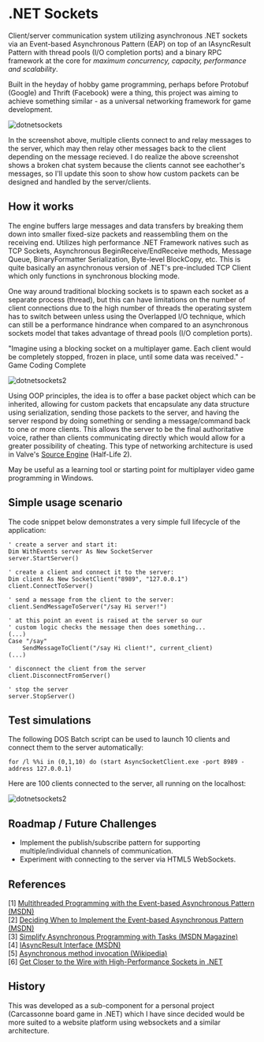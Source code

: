 .NET Sockets
============

Client/server communication system utilizing asynchronous .NET sockets via an Event-based Asynchronous Pattern (EAP) on top of an IAsyncResult Pattern with thread pools (I/O completion ports) and a binary RPC framework at the core for *maximum concurrency, capacity, performance and scalability*.

Built in the heyday of hobby game programming, perhaps before Protobuf (Google) and Thrift (Facebook) were a thing, this project was aiming to achieve something similar - as a universal networking framework for game development.

![dotnetsockets](http://files.glassocean.net/github/dotnetsockets.png)

In the screenshot above, multiple clients connect to and relay messages to the server, which may then relay other messages back to the client depending on the message recieved. I do realize the above screenshot shows a broken chat system because the clients cannot see eachother's messages, so I'll update this soon to show how custom packets can be designed and handled by the server/clients.

How it works
------------

The engine buffers large messages and data transfers by breaking them down into smaller fixed-size packets and reassembling them on the receiving end. Utilizes high performance .NET Framework natives such as TCP Sockets, Asynchronous BeginReceive/EndReceive methods, Message Queue, BinaryFormatter Serialization, Byte-level BlockCopy, etc. This is quite basically an asynchronous version of .NET's pre-included TCP Client which only functions in synchronous blocking mode.

One way around traditional blocking sockets is to spawn each socket as a separate process (thread), but this can have limitations on the number of client connections due to the high number of threads the operating system has to switch between unless using the Overlapped I/O technique, which can still be a performance hindrance when compared to an asynchronous sockets model that takes advantage of thread pools (I/O completion ports).  

"Imagine using a blocking socket on a multiplayer game. Each client would be completely stopped, frozen in place, until some data was received." -Game Coding Complete

![dotnetsockets2](http://files.glassocean.net/github/dotnetsockets2.jpg)

Using OOP principles, the idea is to offer a base packet object which can be inherited, allowing for custom packets that encapsulate any data structure using serialization, sending those packets to the server, and having the server respond by doing something or sending a message/command back to one or more clients. This allows the server to be the final authoritative voice, rather than clients communicating directly which would allow for a greater possibility of cheating. This type of networking architecture is used in Valve's [Source Engine](https://developer.valvesoftware.com/wiki/Source_Multiplayer_Networking) (Half-Life 2).

May be useful as a learning tool or starting point for multiplayer video game programming in Windows.

Simple usage scenario
---------------------

The code snippet below demonstrates a very simple full lifecycle of the application:
```VB.net
' create a server and start it:
Dim WithEvents server As New SocketServer
server.StartServer()

' create a client and connect it to the server:
Dim client As New SocketClient("8989", "127.0.0.1")
client.ConnectToServer()

' send a message from the client to the server:
client.SendMessageToServer("/say Hi server!")

' at this point an event is raised at the server so our
' custom logic checks the message then does something...
(...)
Case "/say"
    SendMessageToClient("/say Hi client!", current_client)
(...)

' disconnect the client from the server
client.DisconnectFromServer()

' stop the server
server.StopServer()
```

Test simulations
----------------
The following DOS Batch script can be used to launch 10 clients and connect them to the server automatically:
```Batchfile
for /l %%i in (0,1,10) do (start AsyncSocketClient.exe -port 8989 -address 127.0.0.1)
```

Here are 100 clients connected to the server, all running on the localhost:

![dotnetsockets2](http://files.glassocean.net/github/dotnetsockets3.png)

Roadmap / Future Challenges
---------------------------
* Implement the publish/subscribe pattern for supporting multiple/individual channels of communication.
* Experiment with connecting to the server via HTML5 WebSockets.

References
----------
[1] [Multithreaded Programming with the Event-based Asynchronous Pattern (MSDN)](http://msdn.microsoft.com/en-us/library/hkasytyf.aspx)  
[2] [Deciding When to Implement the Event-based Asynchronous Pattern (MSDN)](http://msdn.microsoft.com/en-us/library/ms228966.aspx)  
[3] [Simplify Asynchronous Programming with Tasks (MSDN Magazine)](http://msdn.microsoft.com/en-us/magazine/ff959203.aspx)  
[4] [IAsyncResult Interface (MSDN)](http://msdn.microsoft.com/en-us/library/system.iasyncresult.aspx)  
[5] [Asynchronous method invocation (Wikipedia)](http://en.wikipedia.org/wiki/Asynchronous_method_invocation)  
[6] [Get Closer to the Wire with High-Performance Sockets in .NET](http://msdn.microsoft.com/en-us/magazine/cc300760.aspx)

History
-------

This was developed as a sub-component for a personal project (Carcassonne board game in .NET) which I have since decided would be more suited to a website platform using websockets and a similar architecture.
